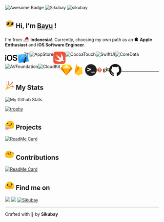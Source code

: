 <p align="left"><img src="https://cdn.rawgit.com/sindresorhus/awesome/d7305f38d29fed78fa85652e3a63e154dd8e8829/media/badge.svg" alt="Awesome Badge"/> <img src="https://svgshare.com/i/QDm.svg" alt="Sikubay" /> <img src="https://komarev.com/ghpvc/?username=sikubay" alt="sikubay" /> 
 </p>

<h2> <img src="https://github.com/SeanPrashad/slackmoji/raw/master/emojis/blob/blob-sun-glasses-gif.gif" width="30"/> Hi, I'm <a href="https://blog.sikubay.com" target="_blank">Bayu</a> !</h2>

<p>I'm from <img src="https://github.com/SeanPrashad/slackmoji/raw/master/emojis/parrots/parrot-indonesia.gif" width="20"/> <strong>Indonesia</strong>!. Currently, choosing my own path as an <img src="https://raw.githubusercontent.com/devicons/devicon/40cd6bc89a299dc50ac289f8e3b071d0dff49d9c/icons/apple/apple-original.svg" width="14"/> <strong>Apple Enthusiast</strong> and <strong>iOS Software Engineer</strong>.</p>

<img align="left" alt="iOS" height="40px" src="https://raw.githubusercontent.com/github/explore/80688e429a7d4ef2fca1e82350fe8e3517d3494d/topics/ios/ios.png" />
<!-- <img align="left" alt="macOS" height="40px" src="https://raw.githubusercontent.com/github/explore/80688e429a7d4ef2fca1e82350fe8e3517d3494d/topics/macos/macos.png" />
<img align="left" alt="watchOS" height="40px" src="https://github.com/jVirus/jVirus/blob/master/Assets/watchos1.jpeg?raw=true" />
<img align="left" alt="tvOS" height="40px" src="https://github.com/jVirus/jVirus/blob/master/Assets/appletv.png?raw=true" /> -->
<img align="left" alt="Xcode" height="40px" src="https://raw.githubusercontent.com/github/explore/80688e429a7d4ef2fca1e82350fe8e3517d3494d/topics/xcode/xcode.png" />
<!-- <img align="left" alt="Instruments" height="40px" src="https://github.com/jVirus/jVirus/blob/master/Assets/instruments.png?raw=true" /> -->
<img align="left" alt="AppStore" height="40px" src="https://github.com/jVirus/jVirus/blob/master/Assets/appstore.png?raw=true" />
<img align="left" alt="Swift" height="40px" src="https://raw.githubusercontent.com/github/explore/80688e429a7d4ef2fca1e82350fe8e3517d3494d/topics/swift/swift.png" />
<!-- <img align="left" alt="Objective-C" height="40px" src="https://raw.githubusercontent.com/github/explore/80688e429a7d4ef2fca1e82350fe8e3517d3494d/topics/objective-c/objective-c.png" /> -->
<img align="left" alt="CocoaTouch" height="40px" src="https://github.com/jVirus/jVirus/blob/master/Assets/cocoatouch.png?raw=true" />
<img align="left" alt="SwiftUI" height="40px" src="https://github.com/jVirus/jVirus/blob/master/Assets/swiftui.png?raw=true" />
<img align="left" alt="CoreData" height="40px" src="https://github.com/jVirus/jVirus/blob/master/Assets/coredata.png?raw=true" />
<!-- <img align="left" alt="CoreAnimation" height="40px" src="https://github.com/jVirus/jVirus/blob/master/Assets/coreanimation.png?raw=true" /> -->
<img align="left" alt="AVFoundation" height="40px" src="https://github.com/jVirus/jVirus/blob/master/Assets/avfoundation.png?raw=true" />
<!-- <img align="left" alt="Metal" height="40px" src="https://github.com/jVirus/jVirus/blob/master/Assets/metal.png?raw=true" /> -->
<!-- <img align="left" alt="SpriteKit" height="40px" src="https://github.com/jVirus/jVirus/blob/master/Assets/spritekit.png?raw=true" />
<img align="left" alt="SceneKit" height="40px" src="https://github.com/jVirus/jVirus/blob/master/Assets/scenekit.png?raw=true" />
<img align="left" alt="GameplayKit" height="40px" src="https://github.com/jVirus/jVirus/blob/master/Assets/gameplaykit.png?raw=true" />
<img align="left" alt="ModelIO" height="40px" src="https://github.com/jVirus/jVirus/blob/master/Assets/modelio.png?raw=true" />
<img align="left" alt="ReplayKit" height="40px" src="https://github.com/jVirus/jVirus/blob/master/Assets/replaykit.png?raw=true" />
<img align="left" alt="CoreML" height="40px" src="https://github.com/jVirus/jVirus/blob/master/Assets/coreml.png?raw=true" />
<img align="left" alt="CreateML" height="40px" src="https://github.com/jVirus/jVirus/blob/master/Assets/createml2.png?raw=true" />
<img align="left" alt="ARKit" height="40px" src="https://github.com/jVirus/jVirus/blob/master/Assets/arkit.png?raw=true" />
<img align="left" alt="RealityKit" height="40px" src="https://github.com/jVirus/jVirus/blob/master/Assets/realitykit.png?raw=true" />
<img align="left" alt="WidgetKit" height="40px" src="https://github.com/jVirus/jVirus/blob/master/Assets/widgetkit.png?raw=true" />
<img align="left" alt="CoreAudio" height="40px" src="https://github.com/jVirus/jVirus/blob/master/Assets/coreaudio.png?raw=true" /> -->
<img align="left" alt="CloudKit" height="40px" src="https://github.com/jVirus/jVirus/blob/master/Assets/cloudkit.png?raw=true" />
<!-- <img align="left" alt="SiriKit" height="40px" src="https://github.com/jVirus/jVirus/blob/master/Assets/sirikit.png?raw=true" /> -->

<!--<img align="left" alt="OpenGL" height="40px" src="https://raw.githubusercontent.com/github/explore/80688e429a7d4ef2fca1e82350fe8e3517d3494d/topics/opengl/opengl.png" /> -->
<img align="left" alt="Sketch" height="40px" src="https://raw.githubusercontent.com/github/explore/80688e429a7d4ef2fca1e82350fe8e3517d3494d/topics/sketch/sketch.png" />
<img align="left" alt="Firebase" height="40px" src="https://raw.githubusercontent.com/github/explore/80688e429a7d4ef2fca1e82350fe8e3517d3494d/topics/firebase/firebase.png" />
<!-- <img align="left" alt="AWS" height="40px" src="https://raw.githubusercontent.com/github/explore/80688e429a7d4ef2fca1e82350fe8e3517d3494d/topics/aws/aws.png" /> -->
<img align="left" alt="Terminal" height="40px" src="https://raw.githubusercontent.com/github/explore/80688e429a7d4ef2fca1e82350fe8e3517d3494d/topics/terminal/terminal.png" />
<!--<img align="left" alt="LaTeX" height="40px" src="https://raw.githubusercontent.com/github/explore/80688e429a7d4ef2fca1e82350fe8e3517d3494d/topics/latex/latex.png" />-->
<img align="left" alt="Git" height="40px" src="https://raw.githubusercontent.com/github/explore/80688e429a7d4ef2fca1e82350fe8e3517d3494d/topics/git/git.png" />
<img align="left" alt="GitHub" height="40px" src="https://raw.githubusercontent.com/github/explore/78df643247d429f6cc873026c0622819ad797942/topics/github/github.png" />
<br/>
<br/>
<br/>
<hr/>
<h2> <img src="https://github.com/SeanPrashad/slackmoji/raw/master/emojis/blob/blob-tada-gif.gif" width="30"/> My Stats</h2>
<img src="https://github-readme-stats.vercel.app/api?username=sikubay&amp;show_icons=true&amp;theme=monokai" alt="My Github Stats" data-canonical-src="https://github-readme-stats.vercel.app/api?username=sikubay&amp;show_icons=true&amp;theme=monokai" style="max-width:100%;"/> 

[![trophy](https://github-profile-trophy.vercel.app/?username=sikubay&title=Stars,Commit,Repositories,Issues&theme=monokai&margin-w=18
)](https://github.com/sikubay/sikubay)

<h2> <img src="https://github.com/SeanPrashad/slackmoji/raw/master/emojis/blob/blob-popcorn-gif.gif" width="30"/> Projects</h2>

[![ReadMe Card](https://github-readme-stats.vercel.app/api/pin/?username=sikubay&repo=CloudKitTUTS&theme=monokai)](https://github.com/sikubay/CloudKitTUTS)

<h2> <img src="https://github.com/SeanPrashad/slackmoji/raw/master/emojis/blob/blob-attention-reverse-gif.gif" width="30"/> Contributions </h2>

[![ReadMe Card](https://github-readme-stats.vercel.app/api/pin/?username=sikubay&repo=first-contributions&theme=monokai)](https://github.com/sikubay/first-contributions)

<h2> <img src="https://github.com/SeanPrashad/slackmoji/raw/master/emojis/blob/blob-whee-gif.gif" width="30"/> Find me on</h2>

<p> <a href="https://www.linkedin.com/in/sikubay"><img src="https://img.shields.io/badge/linkedin-%230077B5.svg?&style=for-the-badge&logo=linkedin&logoColor=white" height="25"/></a> <a href="https://medium.com/@sikubay"><img src="https://img.shields.io/badge/medium-%2312100E.svg?&style=for-the-badge&logo=medium&logoColor=white" height="25"/></a> <a href="https://www.sikubay.com/" target="_blank"><img src="https://svgshare.com/i/QEp.svg" alt="Sikubay" height="25"/></a></p>

<hr/>
<p>Crafted with 🖤 by <b>Sikubay</b></p>
